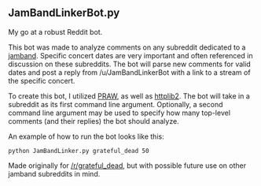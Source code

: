 ## JamBandLinkerBot.py

My go at a robust Reddit bot. 

This bot was made to analyze comments on any subreddit dedicated to a [jamband](http://en.wikipedia.org/wiki/Jam_band).  Specific concert dates are very important and often referenced in discussion on these subreddits.  The bot will parse new comments for valid dates and post a reply from /u/JamBandLinkerBot with a link to a stream of the specific concert.

To create this bot, I utilized [PRAW](http://praw.readthedocs.org/en/latest/index.html), as well as [httplib2](https://github.com/jcgregorio/httplib2). The bot will take in a subreddit as its first command line argument.  Optionally, a second command line argument may be used to specify how many top-level comments (and their replies) the bot should analyze.  


An example of how to run the bot looks like this:

`
python JamBandLinker.py grateful_dead 50
`

Made originally for [/r/grateful_dead](http://www.reddit.com/r/grateful_dead), but with possible future use on other jamband subreddits in mind.
